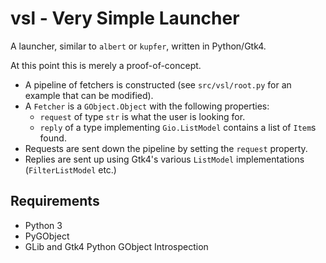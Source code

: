 # vsl - Very Simple Launcher

A launcher, similar to `albert` or `kupfer`, written in Python/Gtk4.

At this point this is merely a proof-of-concept.
- A pipeline of fetchers is constructed (see `src/vsl/root.py` for an example that can be modified).
- A `Fetcher` is a `GObject.Object` with the following properties:
  + `request` of type `str` is what the user is looking for.
  + `reply` of a type implementing `Gio.ListModel` contains a list of `Item`s found.
- Requests are sent down the pipeline by setting the `request` property.
- Replies are sent up using Gtk4's various `ListModel` implementations (`FilterListModel` etc.)

## Requirements

- Python 3
- PyGObject
- GLib and Gtk4 Python GObject Introspection
